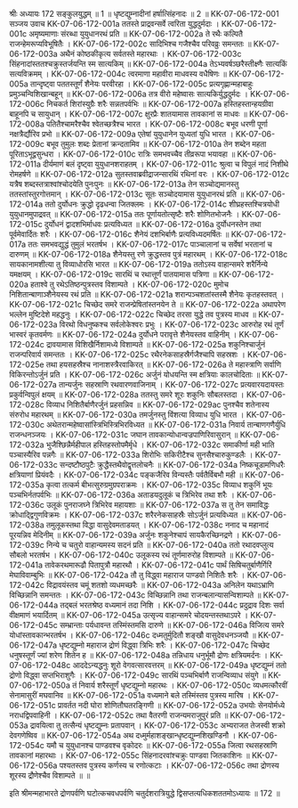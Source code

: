 श्रीः
अध्यायः 172
सङ्कुलयुद्धम् ॥ 1 ॥ धृष्टद्युम्नादीनां हर्षात्सिंहनादः ॥ 2 ॥
KK-07-06-172-001	सञ्जय उवाच 
KK-07-06-172-001a	ततस्ते प्राद्रवन्सर्वे त्वरिता युद्धदुर्मदाः ।
KK-07-06-172-001c	अमृष्यमाणाः संरब्धा युयुधानरथं प्रति ॥
KK-07-06-172-002a	ते रथैः कल्पितै राजन्हेमरूप्यविभूषितैः ।
KK-07-06-172-002c	सादिभिश्च गजैश्चैव परिवव्रुः समन्ततः ॥
KK-07-06-172-003a	अथैनं कोष्ठकीकृत्य सर्वतस्ते महारथाः ।
KK-07-06-172-003c	सिंहनादांस्ततश्चक्रुस्तर्जयन्ति स्म सात्यकिम् ॥
KK-07-06-172-004a	तेऽभ्यवर्षञ्छरैस्तीक्ष्णैः सात्यकिं सत्यविक्रमम् ।
KK-07-06-172-004c	त्वरमाणा महावीरा माधवस्य वधैषिणः ॥
KK-07-06-172-005a	तान्दृष्ट्वा पततस्तूर्णं शैनेयः परवीरहा ।
KK-07-06-172-005c	प्रत्यगृह्णान्महाबाहुः प्रमुञ्चन्विशिखान्बहून् ॥
KK-07-06-172-006a	तत्र वीरो महेष्वासः सात्यकिर्युद्धदुर्मदः ।
KK-07-06-172-006c	निचकर्त शिरांस्युग्रैः शरैः सन्नतपर्वभिः ॥
KK-07-06-172-007a	हस्तिहस्तान्हयग्रीवा बाहूनपि च सायुधान् ।
KK-07-06-172-007c	क्षुरप्रैः शातयामास तावकानां स माधवः ॥
KK-07-06-172-008a	पतितैश्चामरैश्चैव श्वेतच्छत्रैश्च भारत ।
KK-07-06-172-008c	बभूव धरणी पूर्णा नक्षत्रैर्द्यौरिव प्रभो ॥
KK-07-06-172-009a	एतेषां युयुधानेन युध्यतां युधि भारत ।
KK-07-06-172-009c	बभूव तुमुलः शब्दः प्रेतानां क्रन्दतामिव ॥
KK-07-06-172-010a	तेन शब्देन महता पूरिताऽभूद्वसुन्धरा ।
KK-07-06-172-010c	रात्रिः समभवच्चैव तीव्ररूपा भयावहा ॥
KK-07-06-172-011a	दीर्यमाणं बलं दृष्ट्वा युयुधानशराहतम् ।
KK-07-06-172-011c	श्रुत्वा च विपुलं नादं निशीथे रोमहर्षणे ॥
KK-07-06-172-012a	सुतस्तवाब्रवीद्राजन्सारथिं रथिनां वरः ।
KK-07-06-172-012c	यत्रैष शब्दस्तत्राश्वांश्चोदयेति पुनःपुनः ॥
KK-07-06-172-013a	तेन सञ्चोद्यमानस्तु ततस्तांस्तुरगोत्तमान् ।
KK-07-06-172-013c	सूतः सञ्चोदयामास युयुधानरथं प्रति ॥
KK-07-06-172-014a	ततो दुर्योधनः क्रुद्धो दृढधन्वा जितक्लमः ।
KK-07-06-172-014c	शीघ्रहस्तश्चित्रयोधी युयुधानमुपाद्रवत् ॥
KK-07-06-172-015a	ततः पूर्णायतोत्सृष्टैः शरैः शोणितभोजनैः ।
KK-07-06-172-015c	दुर्योधनं द्वादशभिर्माधवः प्रत्यविध्यत ॥
KK-07-06-172-016a	दुर्योधनस्तेन तथा पूर्वमेवार्दितः शरैः ।
KK-07-06-172-016c	शैनेयं दशभिर्बाणैः प्रत्यविध्यदमर्षितः ॥
KK-07-06-172-017a	ततः समभवद्युद्धं तुमुलं भरतर्षभ ।
KK-07-06-172-017c	पाञ्चालानां च सर्वेषां भरतानां च दारुणम् ॥
KK-07-06-172-018a	शैनेयस्तु रणे क्रुद्धस्तव पुत्रं महारथम् ।
KK-07-06-172-018c	सायकानामशीत्या तु विव्याधोरसि भारत ॥
KK-07-06-172-019a	ततोऽस्य वाहान्समरे शरैर्निन्ये यमक्षयम् ।
KK-07-06-172-019c	सारथिं च रथात्तूर्णं पातयामास पत्रिणा ॥
KK-07-06-172-020a	हताश्वे तु रथेऽतिष्ठन्पुत्रस्तव विशाम्पते ।
KK-07-06-172-020c	मुमोच निशितान्बाणाञ्शैनेयस्य रथं प्रति ॥
KK-07-06-172-021a	शरान्पञ्चशतांस्तस्मै शैनेयः कृतहस्तवत् ।
KK-07-06-172-021c	चिच्छेद समरे राजन्प्रेषितांस्तनयेन ते ॥
KK-07-06-172-022a	अथापरेण भल्लेन मुष्टिदेशे महद्धनुः ।
KK-07-06-172-022c	चिच्छेद तरसा युद्धे तव पुत्रस्य माधव ॥
KK-07-06-172-023a	विरथो विधनुष्कश्च सर्वलोकेश्वरः प्रभुः ।
KK-07-06-172-023c	आरुरोह रथं तूर्णं भास्वरं कृतवर्मणः ॥
KK-07-06-172-024a	दुर्योधने परावृत्ते शैनेयस्तव वाहिनीम् ।
KK-07-06-172-024c	द्रावयामास विशिखैर्निशामध्ये विशाम्पते ॥
KK-07-06-172-025a	शकुनिश्चार्जुनं राजन्परिवार्य समन्ततः ।
KK-07-06-172-025c	रथैरनेकसाहस्रैर्गजैश्चापि सहस्रशः ।
KK-07-06-172-025e	तथा हयसहस्रैश्च नानाशस्त्रैरवाकिरत् ॥
KK-07-06-172-026a	ते महास्त्राणि सर्वाणि विकिरन्तोऽर्जुनं प्रति ।
KK-07-06-172-026c	अर्जुनं योधयन्ति स्म क्षत्रियाः कालचोदिताः ॥
KK-07-06-172-027a	तान्यर्जुनः सहस्राणि रथवारणवाजिनाम् ।
KK-07-06-172-027c	प्रत्यवारयदायस्तः प्रकुर्वन्विपुलं क्षयम् ॥
KK-07-06-172-028a	ततस्तु समरे शूरः शकुनिः सौबलस्तदा ।
KK-07-06-172-028c	विव्याध निशितैर्बाणैरर्जुनं प्रहसन्निव ॥
KK-07-06-172-029ac	पुनश्चैव शतेनास्य संरुरोध महारथम् ॥
KK-07-06-172-030a	तमर्जुनस्तु विंशत्या विव्याध युधि भारत ।
KK-07-06-172-030c	अथेतरान्महेष्वासांस्त्रिभिस्त्रिभिरविध्यत ॥
KK-07-06-172-031a	निवार्य तान्बाणगणैर्युधि राजन्धनञ्जयः ।
KK-07-06-172-031c	जघान तावकान्योधान्वज्रपाणिरिवासुरान् ॥
KK-07-06-172-032a	भुजैश्छिन्नैर्महीपाल हस्तिहस्तोपमैर्मृधे ।
KK-07-06-172-032c	समाकीर्णा मही भाति पञ्चास्यैरिव पन्नगैः ॥
KK-07-06-172-033a	शिरोभिः सकिरीटैश्च सुनसैश्चारुकुण्डलैः ।
KK-07-06-172-033c	सन्दष्टौष्ठपुटैः क्रुद्धैस्तथैवोद्वृत्तलोचनैः ॥
KK-07-06-172-034a	निष्कचूडामणिधरैः क्षत्रियाणां प्रियंवदैः ।
KK-07-06-172-034c	पङ्कजैरिव विन्यस्तैः पर्वतैर्विबभौ मही ॥
KK-07-06-172-035a	कृत्वा तत्कर्म बीभत्सुरुग्रमुग्रपराक्रमः ।
KK-07-06-172-035c	विव्याध शकुनिं भूयः पञ्चभिर्नतपर्वभिः ॥
KK-07-06-172-036a	अताडयदुलूकं च त्रिभिरेव तथा शरैः ।
KK-07-06-172-036c	उलूकं पुनराजघ्ने त्रिभिरेव महायशाः ॥
KK-07-06-172-037a	स तु तेन समाविद्धः क्रोधाद्द्विगुणविक्रमः ।
KK-07-06-172-037c	शरैरनेकसाहस्रैः सोऽर्जुनं प्रत्यविध्यत ॥
KK-07-06-172-038a	तमुलूकस्तथा विद्धा वासुदेवमताडयत् ।
KK-07-06-172-038c	ननाद च महानादं पूरयन्निव मेदिनीम् ॥
KK-07-06-172-039a	अर्जुनः शकुनेश्चापं सायकैरच्छिनद्रणे ।
KK-07-06-172-039c	निन्ये च चतुरो वाहान्यमस्य सदनं प्रति ॥
KK-07-06-172-040a	ततो रथादवप्लुत्य सौबलो भरतर्षभ ।
KK-07-06-172-040c	उलूकस्य रथं तूर्णमारुरोह विशाम्पते ॥
KK-07-06-172-041a	तावेकरथमारूढौ पितापुत्रौ महारथौ ।
KK-07-06-172-041c	पार्थं सिषिचतुर्बाणैर्गिरिं मेघाविवाम्बुभिः ॥
KK-07-06-172-042a	तौ तु विद्ध्वा महाराज पाण्डवो निशितैः शरैः ।
KK-07-06-172-042c	विद्रावयंस्तव चमूं शतशो व्यधमच्छरैः ॥
KK-07-06-172-043a	अनिलेन यथाऽभ्राणि विच्छिन्नानि समन्ततः ।
KK-07-06-172-043c	विच्छिन्नानि तथा राजन्बलान्यासन्विशाम्पते ॥
KK-07-06-172-044a	तद्बलं भरतश्रेष्ठ वध्यमानं तदा निशि ।
KK-07-06-172-044c	प्रदुद्राव दिशः सर्वा वीक्षमाणं भयार्दितम् ॥
KK-07-06-172-045a	उत्सृज्य वाहान्समरे चोदयन्तस्तथाऽपरे ।
KK-07-06-172-045c	सम्भ्रान्ताः पर्यधावन्त तस्मिंस्तमसि दारुणे ॥
KK-07-06-172-046a	विजित्य समरे योधांस्तावकान्भरतर्षभ ।
KK-07-06-172-046c	दध्मतुर्मुदितौ शङ्खौ वासुदेवधनञ्जयौ ॥
KK-07-06-172-047a	धृष्टद्युम्नो महाराज द्रोणं विद्ध्वा त्रिभिः शरैः ।
KK-07-06-172-047c	चिच्छेद धनुषस्तूर्णं ज्यां शरेण शितेन ह ॥
KK-07-06-172-048a	तन्निधाय धनुर्भूमौ द्रोणः क्षत्रियमर्दनः ।
KK-07-06-172-048c	आददेऽन्यद्धनुः शूरो वेगवत्सारवत्तरम् ॥
KK-07-06-172-049a	धृष्टद्युम्नं ततो द्रोणो विद्ध्वा सप्तभिराशुगैः ।
KK-07-06-172-049c	सारथिं पञ्चभिर्बाणै राजन्विव्याध संयुगे ॥
KK-07-06-172-050a	तं निवार्य शरैस्तूर्णं धृष्टद्युम्नो महारथः ।
KK-07-06-172-050c	व्यधमत्कौरवीं सेनामासुरीं मघवानिव ॥
KK-07-06-172-051a	वध्यमाने बले तस्मिंस्तव पुत्रस्य मारिष ।
KK-07-06-172-051c	प्रावर्तत नदी घोरा शोणितौघतरङ्गिणी ॥
KK-07-06-172-052a	उभयोः सेनयोर्मध्ये नराधद्विपवाहिनी ।
KK-07-06-172-052c	तथा वैतरणी राजन्यमराजुपुरं प्रति ॥
KK-07-06-172-053a	द्रावयित्वा तु तत्सैन्यं धृष्टद्युम्नः प्रतापवान् ।
KK-07-06-172-053c	अभ्यराजत तेजस्वी शक्रो देवगणेष्विव ॥
KK-07-06-172-054a	अथ दध्मुर्महाशङ्खान्धृष्टद्युम्नशिखण्डिनौ ।
KK-07-06-172-054c	यमौ च युयुधानश्च पाण्डवश्च वृकोदरः ॥
KK-07-06-172-055a	जित्वा रथसहस्राणि तावकानां महारथाः ।
KK-07-06-172-055c	सिंहनादरवांश्चक्रुः पाण्डवा जितकाशिनः ॥
KK-07-06-172-056a	पश्यतस्तव पुत्रस्य कर्णस्य च रणोत्कटाः ।
KK-07-06-172-056c	तथा द्रोणस्य शूरस्य द्रौणेश्चैव विशाम्पते ॥ ॥

इति श्रीमन्महाभारते द्रोणपर्वणि घटोत्कचवधपर्वणि चतुर्दशरात्रियुद्धे द्विसप्तत्यधिकशततमोऽध्यायः ॥ 172 ॥
	
